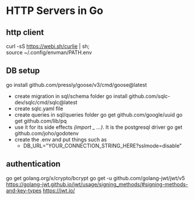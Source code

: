 # HTTP Servers in Go


## http client
curl -sS https://webi.sh/curlie | sh; \
source ~/.config/envman/PATH.env

## DB setup
go install github.com/pressly/goose/v3/cmd/goose@latest
- create migration in sql/schema folder
go install github.com/sqlc-dev/sqlc/cmd/sqlc@latest
- create sqlc.yaml file
- create queries in sql/queries folder
go get github.com/google/uuid
go get github.com/lib/pq
- use it for its side effects *(import _ ...)*. It is the postgresql driver 
go get github.com/joho/godotenv
- create the .env and put things such as
  - DB_URL="YOUR_CONNECTION_STRING_HERE?sslmode=disable"

## authentication
go get golang.org/x/crypto/bcrypt
go get -u github.com/golang-jwt/jwt/v5
https://golang-jwt.github.io/jwt/usage/signing_methods/#signing-methods-and-key-types
https://jwt.io/
